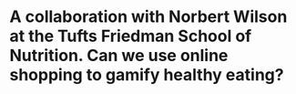 # A collaboration with Norbert Wilson at the Tufts Friedman School of Nutrition. Can we use online shopping to gamify healthy eating?